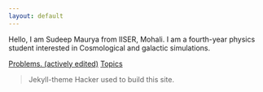 ```yaml
---
layout: default
---
```

Hello, I am Sudeep Maurya from IISER, Mohali. I am a fourth-year physics student interested in Cosmological and galactic simulations. 

[Problems. (actively edited)](./another-page.html)
[Topics](./Topics.html)
> Jekyll-theme Hacker used to build this site.
